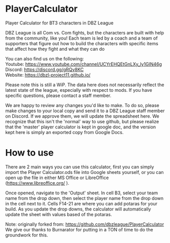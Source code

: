 # PlayerCalculator
Player Calculator for BT3 characters in DBZ League


DBZ League is all Com vs. Com fights, but the characters are built with help from the community, like you! Each team is led by a coach and a team of supporters that figure out how to build the characters with specific items that affect how they fight and what they can do

You can also find us on the following:  
Youtube: https://www.youtube.com/channel/UCYrEHQEtGnLXy_ly1GIN46g <br>
Discord: https://discord.gg/gRQv8KC <br>
Website: https://dbzl-project11.github.io/

Please note this is still a WiP. The data here does not necessarily reflect the latest state of the league, especially with respect to mods. If you have specific questions, please contact a staff member.

We are happy to review any changes you'd like to make. To do so, please make changes to your local copy and send it to a DBZ League staff member on Discord. If we approve them, we will update the spreadsheet here. We recognize that this isn't the 'normal' way to use github, but please realize that the 'master' player calculator is kept in google doc, and the version kept here is simply an exported copy from Google Docs.

# How to use

There are 2 main ways you can use this calculator, first you can simply import the Player Calculator.ods file into Google sheets yourself, or you can open up the file in either MS Office or LibreOffice (https://www.libreoffice.org/ ). 

Once opened, navigate to the 'Output' sheet. In cell B3, select your team name from the drop down, then select the player name from the drop down in the cell next to it. Cells F14-21 are where you can add potaras for your build. As you update the drop downs, the calculator will automatically update the sheet with values based of the potaras.

Note: originally forked from: https://github.com/dbzleague/PlayerCalculator  We give our thanks to Burnarator for putting in a TON of time to do the groundwork for this.
